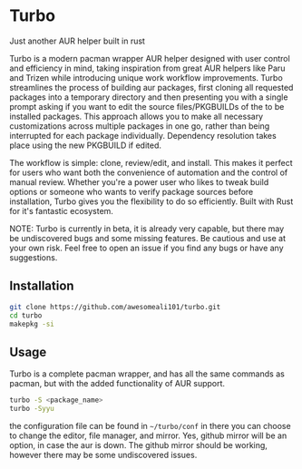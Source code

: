 # Turbo
Just another AUR helper built in rust

Turbo is a modern pacman wrapper AUR helper designed with user control and efficiency in mind, taking inspiration from great AUR helpers like Paru and Trizen while introducing unique work workflow improvements. Turbo streamlines the process of building aur packages, first cloning all requested packages into a temporary directory and then presenting you with a single prompt asking if you want to edit the source files/PKGBUILDs of the to be installed packages. This approach allows you to make all necessary customizations across multiple packages in one go, rather than being interrupted for each package individually. Dependency resolution takes place using the new PKGBUILD if edited.

The workflow is simple: clone, review/edit, and install. This makes it perfect for users who want both the convenience of automation and the control of manual review. Whether you're a power user who likes to tweak build options or someone who wants to verify package sources before installation, Turbo gives you the flexibility to do so efficiently. Built with Rust for it's fantastic ecosystem.


NOTE: Turbo is currently in beta, it is already very capable, but there may be undiscovered bugs and some missing features. Be cautious and use at your own risk. Feel free to open an issue if you find any bugs or have any suggestions.

## Installation
```bash
git clone https://github.com/awesomeali101/turbo.git
cd turbo
makepkg -si
```

## Usage

Turbo is a complete pacman wrapper, and has all the same commands as pacman, but with the added functionality of AUR support.

```bash
turbo -S <package_name>
turbo -Syyu
```
the configuration file can be found in `~/turbo/conf`
in there you can choose to change the editor, file manager, and mirror. Yes, github mirror will be an option, in case the aur is down. The github mirror should be working, however there may be some undiscovered issues.
